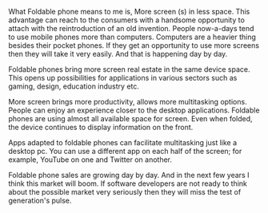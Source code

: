 What Foldable phone means to me is, More screen (s) in less space. This advantage can reach to the consumers with a handsome opportunity to attach with the reintroduction of an old invention. People now-a-days tend to use mobile phones more than computers. Computers are a heavier thing besides their pocket phones. If they get an opportunity to use more screens then they will take it very easily. And that is happening  day by day.

Foldable phones bring more screen real estate in the same device space. This opens up possibilities for applications in various sectors such as gaming, design, education industry etc.

More screen brings more productivity, allows more multitasking options. People can enjoy an experience closer to the desktop applications. Foldable phones are using almost all available space for screen. Even when folded, the device continues to display information on the front.

Apps adapted to foldable phones can facilitate multitasking just like a desktop pc. You can use a different app on each half of the screen; for example, YouTube on one and Twitter on another.

Foldable phone sales are growing day by day. And in the next few years I think this market will boom. If software developers are not ready to think about the possible market very seriously then they will miss the test of generation's pulse.
